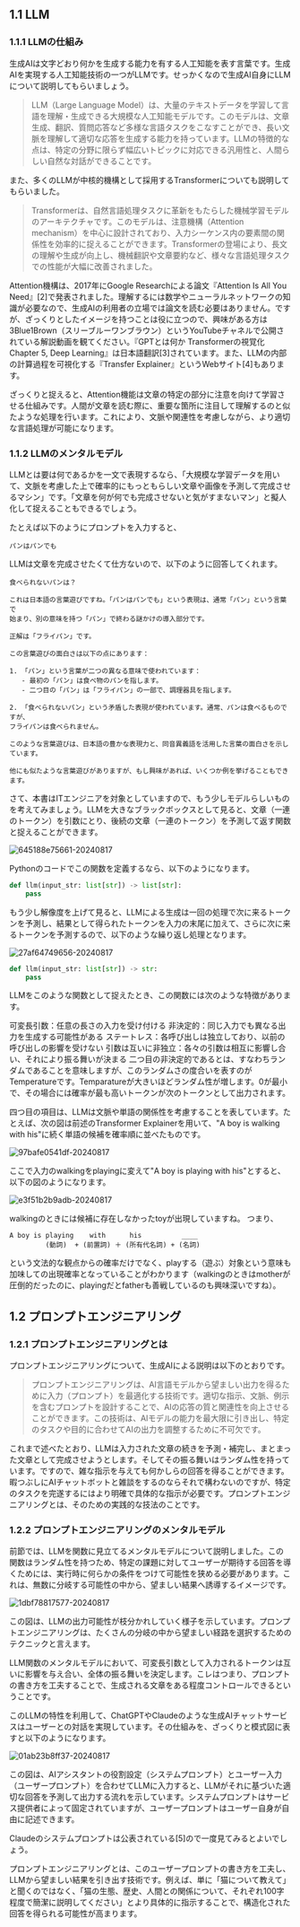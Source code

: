 ## 1.1 LLM
### 1.1.1  LLMの仕組み
生成AIは文字どおり何かを生成する能力を有する人工知能を表す言葉です。生成AIを実現する人工知能技術の一つがLLMです。せっかくなので生成AI自身にLLMについて説明してもらいましょう。

> LLM（Large Language Model）は、大量のテキストデータを学習して言語を理解・生成できる大規模な人工知能モデルです。このモデルは、文章生成、翻訳、質問応答など多様な言語タスクをこなすことができ、長い文脈を理解して適切な応答を生成する能力を持っています。LLMの特徴的な点は、特定の分野に限らず幅広いトピックに対応できる汎用性と、人間らしい自然な対話ができることです。

また、多くのLLMが中核的機構として採用するTransformerについても説明してもらいました。

> Transformerは、自然言語処理タスクに革新をもたらした機械学習モデルのアーキテクチャです。このモデルは、注意機構（Attention mechanism）を中心に設計されており、入力シーケンス内の要素間の関係性を効率的に捉えることができます。Transformerの登場により、長文の理解や生成が向上し、機械翻訳や文章要約など、様々な言語処理タスクでの性能が大幅に改善されました。

Attention機構は、2017年にGoogle Researchによる論文『Attention Is All You Need』[2]で発表されました。理解するには数学やニューラルネットワークの知識が必要なので、生成AIの利用者の立場では論文を読む必要はありません。ですが、ざっくりとしたイメージを持つことは役に立つので、興味がある方は3Blue1Brown（スリーブルーワンブラウン）というYouTubeチャネルで公開されている解説動画を観てください。『GPTとは何か Transformerの視覚化 Chapter 5, Deep Learning』は日本語翻訳[3]されています。また、LLMの内部の計算過程を可視化する『Transfer Explainer』というWebサイト[4]もあります。

ざっくりと捉えると、Attention機能は文章の特定の部分に注意を向けて学習させる仕組みです。人間が文章を読む際に、重要な箇所に注目して理解するのと似たような処理を行います。これにより、文脈や関連性を考慮しながら、より適切な言語処理が可能になります。

### 1.1.2 LLMのメンタルモデル
LLMとは要は何であるかを一文で表現するなら、「大規模な学習データを用いて、文脈を考慮した上で確率的にもっともらしい文章や画像を予測して完成させるマシン」です。「文章を何が何でも完成させないと気がすまないマン」と擬人化して捉えることもできるでしょう。

たとえば以下のようにプロンプトを入力すると、

```
パンはパンでも
```

LLMは文章を完成させたくて仕方ないので、以下のように回答してくれます。

```
食べられないパンは？

これは日本語の言葉遊びですね。「パンはパンでも」という表現は、通常「パン」という言葉で
始まり、別の意味を持つ「パン」で終わる謎かけの導入部分です。

正解は「フライパン」です。

この言葉遊びの面白さは以下の点にあります：

1. 「パン」という言葉が二つの異なる意味で使われています：
   - 最初の「パン」は食べ物のパンを指します。
   - 二つ目の「パン」は「フライパン」の一部で、調理器具を指します。

2. 「食べられないパン」という矛盾した表現が使われています。通常、パンは食べるものですが、
フライパンは食べられません。

このような言葉遊びは、日本語の豊かな表現力と、同音異義語を活用した言葉の面白さを示しています。

他にも似たような言葉遊びがありますが、もし興味があれば、いくつか例を挙げることもできます。
```

さて、本書はITエンジニアを対象としていますので、もう少しモデルらしいものを考えてみましょう。LLMを大きなブラックボックスとして見ると、文章（一連のトークン）を引数にとり、後続の文章（一連のトークン）を予測して返す関数と捉えることができます。

![645188e75661-20240817](https://github.com/user-attachments/assets/0cde9310-c4ee-45e6-843c-d52d9615f98b)

Pythonのコードでこの関数を定義するなら、以下のようになります。

``` python
def llm(input_str: list[str]) -> list[str]:
    pass
```
もう少し解像度を上げて見ると、LLMによる生成は一回の処理で次に来るトークンを予測し、結果として得られたトークンを入力の末尾に加えて、さらに次に来るトークンを予測するので、以下のような繰り返し処理となります。

![27af64749656-20240817](https://github.com/user-attachments/assets/e076267c-d304-4186-ba33-b6555fe38769)

``` python
def llm(input_str: list[str]) -> str:
    pass
```

LLMをこのような関数として捉えたとき、この関数には次のような特徴があります。

可変長引数：任意の長さの入力を受け付ける
非決定的：同じ入力でも異なる出力を生成する可能性がある
ステートレス：各呼び出しは独立しており、以前の呼び出しの影響を受けない
引数は互いに非独立：各々の引数は相互に影響し合い、それにより振る舞いが決まる
二つ目の非決定的であるとは、すなわちランダムであることを意味しますが、このランダムさの度合いを表すのがTemperatureです。Temparatureが大きいほどランダム性が増します。0が最小で、その場合には確率が最も高いトークンが次のトークンとして出力されます。

四つ目の項目は、LLMは文脈や単語の関係性を考慮することを表しています。たとえば、次の図は前述のTransformer Explainerを用いて、"A boy is walking with his"に続く単語の候補を確率順に並べたものです。

![97bafe0541df-20240817](https://github.com/user-attachments/assets/649eed61-329a-4f60-8c10-1969d3fedc4e)

ここで入力のwalkingをplayingに変えて"A boy is playing with his"とすると、以下の図のようになります。

![e3f51b2b9adb-20240817](https://github.com/user-attachments/assets/b1a0be02-a57c-4b62-8546-120926b755a4)

walkingのときには候補に存在しなかったtoyが出現していますね。
つまり、

```
A boy is playing    with      his          ____
         (動詞)  + (前置詞) ＋ (所有代名詞) + (名詞)
```

という文法的な観点からの確率だけでなく、playする（遊ぶ）対象という意味も加味しての出現確率となっていることがわかります（walkingのときはmotherが圧倒的だったのに、playingだとfatherも善戦しているのも興味深いですね）。

## 1.2 プロンプトエンジニアリング
### 1.2.1 プロンプトエンジニアリングとは

プロンプトエンジニアリングについて、生成AIによる説明は以下のとおりです。

> プロンプトエンジニアリングは、AI言語モデルから望ましい出力を得るために入力（プロンプト）を最適化する技術です。適切な指示、文脈、例示を含むプロンプトを設計することで、AIの応答の質と関連性を向上させることができます。この技術は、AIモデルの能力を最大限に引き出し、特定のタスクや目的に合わせてAIの出力を調整するために不可欠です。

これまで述べたとおり、LLMは入力された文章の続きを予測・補完し、まとまった文章として完成させようとします。そしてその振る舞いはランダム性を持っています。ですので、雑な指示を与えても何かしらの回答を得ることができます。暇つぶしにAIチャットボットと雑談をするのならそれで構わないのですが、特定のタスクを完遂するにはより明確で具体的な指示が必要です。プロンプトエンジニアリングとは、そのための実践的な技法のことです。

### 1.2.2 プロンプトエンジニアリングのメンタルモデル
前節では、LLMを関数に見立てるメンタルモデルについて説明しました。この関数はランダム性を持つため、特定の課題に対してユーザーが期待する回答を導くためには、実行時に何らかの条件をつけて可能性を狭める必要があります。これは、無数に分岐する可能性の中から、望ましい結果へ誘導するイメージです。

![1dbf78817577-20240817](https://github.com/user-attachments/assets/b679de3e-6510-42dc-adac-12d54f2b612f)

この図は、LLMの出力可能性が枝分かれしていく様子を示しています。プロンプトエンジニアリングは、たくさんの分岐の中から望ましい経路を選択するためのテクニックと言えます。

LLM関数のメンタルモデルにおいて、可変長引数として入力されるトークンは互いに影響を与え合い、全体の振る舞いを決定します。こレはつまり、プロンプトの書き方を工夫することで、生成される文章をある程度コントロールできるということです。

このLLMの特性を利用して、ChatGPTやClaudeのような生成AIチャットサービスはユーザーとの対話を実現しています。その仕組みを、ざっくりと模式図に表すと以下のようになります。

![01ab23b8ff37-20240817](https://github.com/user-attachments/assets/8fa9c714-5b0c-4559-90c8-e726d2cdbbeb)

この図は、AIアシスタントの役割設定（システムプロンプト）とユーザー入力（ユーザープロンプト）を合わせてLLMに入力すると、LLMがそれに基づいた適切な回答を予測して出力する流れを示しています。システムプロンプトはサービス提供者によって固定されていますが、ユーザープロンプトはユーザー自身が自由に記述できます。

Claudeのシステムプロンプトは公表されている[5]ので一度見てみるとよいでしょう。

プロンプトエンジニアリングとは、このユーザープロンプトの書き方を工夫し、LLMから望ましい結果を引き出す技術です。例えば、単に「猫について教えて」と聞くのではなく、「猫の生態、歴史、人間との関係について、それぞれ100字程度で簡潔に説明してください」とより具体的に指示することで、構造化された回答を得られる可能性が高まります。
